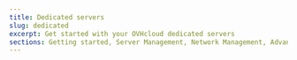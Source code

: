 ```yaml
---
title: Dedicated servers
slug: dedicated
excerpt: Get started with your OVHcloud dedicated servers
sections: Getting started, Server Management, Network Management, Advanced use, Diagnostic and rescue mode, Storage
---
```


